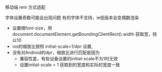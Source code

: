 移动端 rem 方式适配

字体设置奇数可能会出现问题 有的字体不支持，ie低版本会变偶数渲染

- 设置根font-size，用 document.documentElement.getBoundingClientRect().width 获取宽，除以10
- ios的缩放比按照 initial-scale=1/dpr 设置,
- 没有对Android的dpr，缩放比进行匹配是因为
    - 兼容性差，有些设备设置的initial-scale不为1时无效
    - 设置initial-scale = 1 获取到的宽度和实际的宽度一致